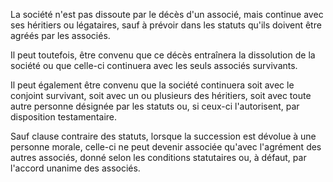   
 La société n'est pas dissoute par le décès d'un associé, mais continue avec ses héritiers ou légataires, sauf à prévoir dans les statuts qu'ils doivent être agréés par les associés.  

  
 Il peut toutefois, être convenu que ce décès entraînera la dissolution de la société ou que celle-ci continuera avec les seuls associés survivants.  

  
 Il peut également être convenu que la société continuera soit avec le conjoint survivant, soit avec un ou plusieurs des héritiers, soit avec toute autre personne désignée par les statuts ou, si ceux-ci l'autorisent, par disposition testamentaire.  

  
 Sauf clause contraire des statuts, lorsque la succession est dévolue à une personne morale, celle-ci ne peut devenir associée qu'avec l'agrément des autres associés, donné selon les conditions statutaires ou, à défaut, par l'accord unanime des associés.  

